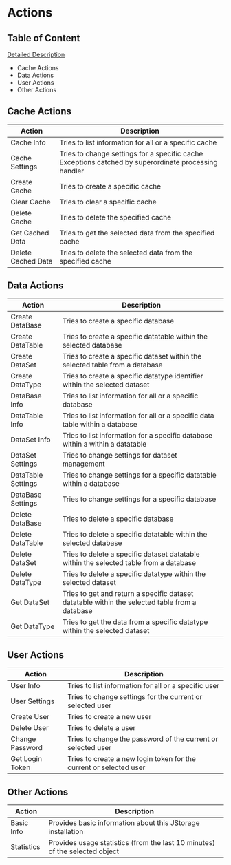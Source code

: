 # Actions

## Table of Content
[Detailed Description](https://github.com/Horstexplorer/JStorage/tree/master/src/main/java/de/netbeacon/jstorage/server/api/socket/processing/action)
- Cache Actions
- Data Actions
- User Actions
- Other Actions

## Cache Actions

| Action | Description |
--- | ---
Cache Info | Tries to list information for all or a specific cache |
Cache Settings | Tries to change settings for a specific cache Exceptions catched by superordinate processing handler |
Create Cache | Tries to create a specific cache |
Clear Cache | Tries to clear a specific cache |
Delete Cache | Tries to delete the specified cache |
Get Cached Data | Tries to get the selected data from the specified cache |
Delete Cached Data | Tries to delete the selected data from the specified cache |

## Data Actions

| Action | Description |
--- | ---
Create DataBase | Tries to create a specific database |
Create DataTable | Tries to create a specific datatable within the selected database |
Create DataSet  | Tries to create a specific dataset within the selected table from a database |
Create DataType | Tries to create a specific datatype identifier within the selected dataset |
DataBase Info | Tries to list information for all or a specific database |
DataTable Info | Tries to list information for all or a specific data table within a database |
DataSet Info | Tries to list information for a specific database within a within a datatable |
DataSet Settings | Tries to change settings for dataset management |
DataTable Settings | Tries to change settings for a specific datatable within a database |
DataBase Settings | Tries to change settings for a specific database |
Delete DataBase | Tries to delete a specific database |
Delete DataTable | Tries to delete a specific datatable within the selected database |
Delete DataSet | Tries to delete a specific dataset datatable within the selected table from a database |
Delete DataType | Tries to delete a specific datatype within the selected dataset |
Get DataSet | Tries to get and return a specific dataset datatable within the selected table from a database |
Get DataType | Tries to get the data from a specific datatype within the selected dataset |

## User Actions

| Action | Description |
--- | ---
User Info | Tries to list information for all or a specific user |
User Settings | Tries to change settings for the current or selected user | 
Create User | Tries to create a new user |
Delete User |  Tries to delete a user |
Change Password | Tries to change the password of the current or selected user |
Get Login Token |  Tries to create a new login token for the current or selected user |

## Other Actions

| Action | Description |
--- | ---
Basic Info | Provides basic information about this JStorage installation |
Statistics | Provides usage statistics (from the last 10 minutes) of the selected object